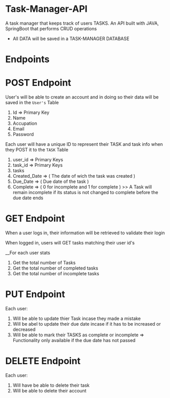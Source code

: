 # Task-Manager-API
A task manager that keeps track of users TASKS. An API built with JAVA, SpringBoot that performs CRUD operations

* All DATA will be saved in a TASK-MANAGER DATABASE

# Endpoints

# POST Endpoint
User's will be able to create an account and in doing so their data will be saved in the `User's` Table
1. Id => Primary Key
2. Name
3. Accupation
4. Email
5. Password

Each user will have a unique ID to represent their TASK and task info when they POST it to the `TASK` Table
1. user_id => Primary Keys
2. task_id => Primary Keys
3. tasks
4. Created_Date => ( The date of wich the task was created )
5. Due_Date => ( Due date of the task )
6. Complete => ( 0 for incomplete and 1 for complete ) >> A Task will remain incomplete if its status is not changed to complete before the due date ends

# GET Endpoint
When a user logs in, their information will be retrieved to validate their login

When logged in, users will GET tasks matching their user id's

__For each user stats
1. Get the total number of Tasks
2. Get the total number of completed tasks
3. Get the total number of incomplete tasks

# PUT Endpoint
Each user:
1. Will be able to update thier Task incase they made a mistake
2. Will be abel to update their due date incase if it has to be increased or decreased
3. Will be able to mark their TASKS as complete or incomplete => Functionality only available if the due date has not passed

# DELETE Endpoint
Each user:
1. Will have be able to delete their task 
2. Will be able to delete their account
